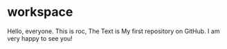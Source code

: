 # workspace
Hello, everyone.
This is roc,
The Text is My first repository on GitHub.
I am very happy to see you!
